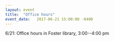 ```yaml
---
layout: event
title:  "Office hours"
event_date:   2017-06-21 15:00:00 -0400
---
```


6/21: Office hours in Foster library, 3:00--4:00 pm
